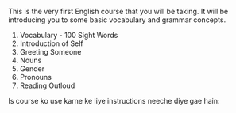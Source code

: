 This is the very first English course that you will be taking. It will be introducing you to some basic vocabulary and grammar concepts.

1. Vocabulary - 100 Sight Words
2. Introduction of Self
3. Greeting Someone
4. Nouns
5. Gender
6. Pronouns
7. Reading Outloud

Is course ko use karne ke liye instructions neeche diye gae hain:

